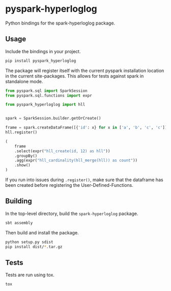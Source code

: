 # pyspark-hyperloglog

Python bindings for the spark-hyperloglog package.

## Usage

Include the bindings in your project.

```bash
pip install pyspark_hyperloglog
```

The package will register itself with the current pyspark installation
location in the current site-packages. This allows for tests against spark in standalone mode.

```python
from pyspark.sql import SparkSession
from pyspark.sql.functions import expr

from pyspark_hyperloglog import hll


spark = SparkSession.builder.getOrCreate()

frame = spark.createDataFrame([{'id': x} for x in ['a', 'b', 'c', 'c']])
hll.register()

(
    frame
    .select(expr("hll_create(id, 12) as hll"))
    .groupBy()
    .agg(expr("hll_cardinality(hll_merge(hll)) as count"))
    .show()
)

```

If you run into issues during `.register()`, make sure that the dataframe has been created before registering the 
User-Defined-Functions.

## Building

In the top-level directory, build the `spark-hyperloglog` package.
 
 ```bash
sbt assembly
```

Then build and install the package.

```bash
python setup.py sdist
pip install dist/*.tar.gz
```

## Tests

Tests are run using tox.

```bash
tox
```
